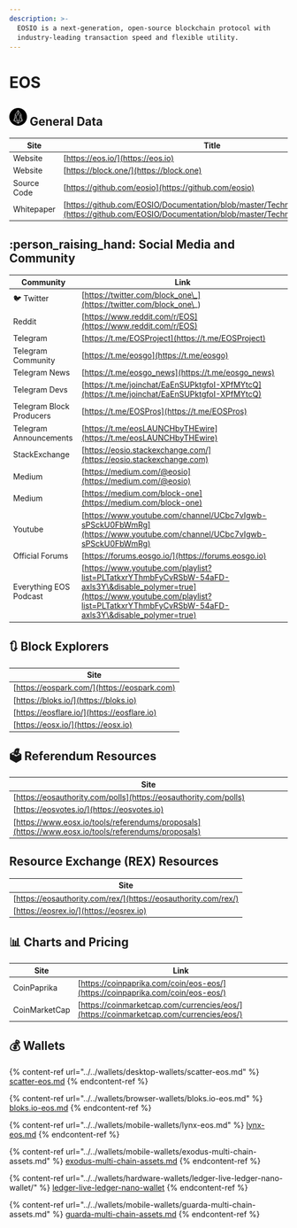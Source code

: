 ```yaml
---
description: >-
  EOSIO is a next-generation, open-source blockchain protocol with
  industry-leading transaction speed and flexible utility.
---
```


# EOS

## ![](../../.gitbook/assets/eos.png) General Data

| Site        | Title                                                                                                                                                  |
| ----------- | ------------------------------------------------------------------------------------------------------------------------------------------------------ |
| Website     | [https://eos.io/](https://eos.io)                                                                                                                      |
| Website     | [https://block.one/](https://block.one)                                                                                                                |
| Source Code | [https://github.com/eosio](https://github.com/eosio)                                                                                                   |
| Whitepaper  | [https://github.com/EOSIO/Documentation/blob/master/TechnicalWhitePaper.md](https://github.com/EOSIO/Documentation/blob/master/TechnicalWhitePaper.md) |

## :person_raising_hand: Social Media and Community

| Community                | Link                                                                                                                                                                                             |
| ------------------------ | ------------------------------------------------------------------------------------------------------------------------------------------------------------------------------------------------ |
| :bird: Twitter           | [https://twitter.com/block_one\_](https://twitter.com/block_one\_)                                                                                                                               |
| Reddit                   | [https://www.reddit.com/r/EOS](https://www.reddit.com/r/EOS)                                                                                                                                     |
| Telegram                 | [https://t.me/EOSProject](https://t.me/EOSProject)                                                                                                                                               |
| Telegram Community       | [https://t.me/eosgo](https://t.me/eosgo)                                                                                                                                                         |
| Telegram News            | [https://t.me/eosgo_news](https://t.me/eosgo_news)                                                                                                                                               |
| Telegram Devs            | [https://t.me/joinchat/EaEnSUPktgfoI-XPfMYtcQ](https://t.me/joinchat/EaEnSUPktgfoI-XPfMYtcQ)                                                                                                     |
| Telegram Block Producers | [https://t.me/EOSPros](https://t.me/EOSPros)                                                                                                                                                     |
| Telegram Announcements   | [https://t.me/eosLAUNCHbyTHEwire](https://t.me/eosLAUNCHbyTHEwire)                                                                                                                               |
| StackExchange            | [https://eosio.stackexchange.com/](https://eosio.stackexchange.com)                                                                                                                              |
| Medium                   | [https://medium.com/@eosio](https://medium.com/@eosio)                                                                                                                                           |
| Medium                   | [https://medium.com/block-one](https://medium.com/block-one)                                                                                                                                     |
| Youtube                  | [https://www.youtube.com/channel/UCbc7vIgwb-sPSckU0FbWmRg](https://www.youtube.com/channel/UCbc7vIgwb-sPSckU0FbWmRg)                                                                             |
| Official Forums          | [https://forums.eosgo.io/](https://forums.eosgo.io)                                                                                                                                              |
| Everything EOS Podcast   | [https://www.youtube.com/playlist?list=PLTatkxrYThmbFyCvRSbW-54aFD-axls3Y\&disable_polymer=true](https://www.youtube.com/playlist?list=PLTatkxrYThmbFyCvRSbW-54aFD-axls3Y\&disable_polymer=true) |

## :arrows_clockwise: Block Explorers

| Site                                        |
| ------------------------------------------- |
| [https://eospark.com/](https://eospark.com) |
| [https://bloks.io/](https://bloks.io)       |
| [https://eosflare.io/](https://eosflare.io) |
| [https://eosx.io/](https://eosx.io)         |

## :ballot_box: Referendum Resources

| Site                                                                                               |
| -------------------------------------------------------------------------------------------------- |
| [https://eosauthority.com/polls](https://eosauthority.com/polls)                                   |
| [https://eosvotes.io/](https://eosvotes.io)                                                        |
| [https://www.eosx.io/tools/referendums/proposals](https://www.eosx.io/tools/referendums/proposals) |

## Resource Exchange (REX) Resources

| Site                                                           |
| -------------------------------------------------------------- |
| [https://eosauthority.com/rex/](https://eosauthority.com/rex/) |
| [https://eosrex.io/](https://eosrex.io)                        |

## :bar_chart: Charts and Pricing

| Site          | Link                                                                                   |
| ------------- | -------------------------------------------------------------------------------------- |
| CoinPaprika   | [https://coinpaprika.com/coin/eos-eos/](https://coinpaprika.com/coin/eos-eos/)         |
| CoinMarketCap | [https://coinmarketcap.com/currencies/eos/](https://coinmarketcap.com/currencies/eos/) |

## :moneybag: Wallets

{% content-ref url="../../wallets/desktop-wallets/scatter-eos.md" %}
[scatter-eos.md](../../wallets/desktop-wallets/scatter-eos.md)
{% endcontent-ref %}

{% content-ref url="../../wallets/browser-wallets/bloks.io-eos.md" %}
[bloks.io-eos.md](../../wallets/browser-wallets/bloks.io-eos.md)
{% endcontent-ref %}

{% content-ref url="../../wallets/mobile-wallets/lynx-eos.md" %}
[lynx-eos.md](../../wallets/mobile-wallets/lynx-eos.md)
{% endcontent-ref %}

{% content-ref url="../../wallets/mobile-wallets/exodus-multi-chain-assets.md" %}
[exodus-multi-chain-assets.md](../../wallets/mobile-wallets/exodus-multi-chain-assets.md)
{% endcontent-ref %}

{% content-ref url="../../wallets/hardware-wallets/ledger-live-ledger-nano-wallet/" %}
[ledger-live-ledger-nano-wallet](../../wallets/hardware-wallets/ledger-live-ledger-nano-wallet/)
{% endcontent-ref %}

{% content-ref url="../../wallets/mobile-wallets/guarda-multi-chain-assets.md" %}
[guarda-multi-chain-assets.md](../../wallets/mobile-wallets/guarda-multi-chain-assets.md)
{% endcontent-ref %}
